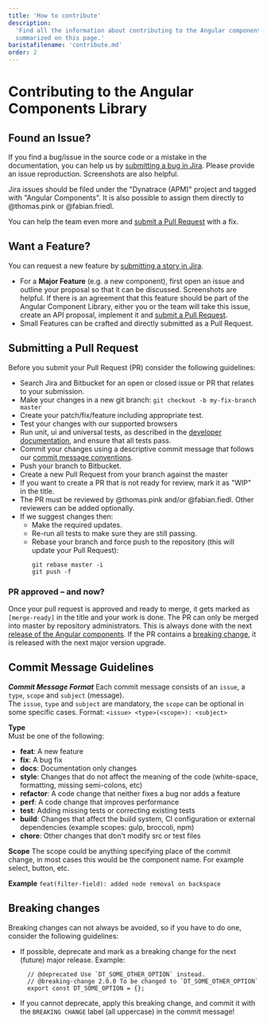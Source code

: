 ```yaml
---
title: 'How to contribute'
description:
  'Find all the information about contributing to the Angular components library
  summarized on this page.'
baristafilename: 'contribute.md'
order: 2
---
```


# Contributing to the Angular Components Library

## Found an Issue?

If you find a bug/issue in the source code or a mistake in the documentation,
you can help us by
[submitting a bug in Jira](https://dev-jira.dynatrace.org/secure/CreateIssueDetails!init.jspa?pid=10490&issuetype=1&priority=4&customfield_12900=19282&customfield_10671=21985&components=18387&labels=angular-components&%20&description=You%20are%20in%20the%20process%20of%C2%A0reporting%20an%20issue%20in%20Angular%20Components.To%20ensure%20a%20quick%20turnaround%2C%20please%20enter%2Fchange%2Fupdate%20the%20following%20fields%3A%0A%0A*What%20is%20the%20expected%20behavior%3F*%0A%0A*What%20is%20the%20current%20behavior%3F*%0A%0A*What%20are%20the%20steps%20to%20reproduce%3F*%0A%0A*Which%20versions%20of%20Angular%2C%20Angular%20Components%2C%20OS%2C%20TypeScript%2C%20browsers%20are%20affected%3F*%0A%0A*Is%20there%20anything%20else%20we%20should%20know%3F*).
Please provide an issue reproduction. Screenshots are also helpful.

Jira issues should be filed under the "Dynatrace (APM)" project and tagged with
"Angular Components". It is also possible to assign them directly to
@thomas.pink or @fabian.friedl.

You can help the team even more and
[submit a Pull Request](#submitting-a-pull-request) with a fix.

## Want a Feature?

You can request a new feature by
[submitting a story in Jira](https://dev-jira.dynatrace.org/secure/CreateIssueDetails!init.jspa?pid=10490&issuetype=38&priority=3&components=18387&labels=angular-components&&description=You%20are%20in%20the%20process%20of%20proposing%20a%20new%20feature%20in%20Angular%20Components.To%20ensure%20a%20quick%20turnaround%2C%20please%20enter%2Fchange%2Fupdate%20the%20following%20fields%3A%0A%0A*Please%20describe%20the%20feature%20you%20would%20like%20to%20request.*%0A%0A*What%20is%20the%20use-case%20or%20motivation%20for%20this%20proposal%3F*%0A%0A*Is%20there%20anything%20else%20we%20should%20know%3F*).

- For a **Major Feature** (e.g. a new component), first open an issue and
  outline your proposal so that it can be discussed. Screenshots are helpful. If
  there is an agreement that this feature should be part of the Angular
  Component Library, either you or the team will take this issue, create an API
  proposal, implement it and
  [submit a Pull Request](#submitting-a-pull-request).
- Small Features can be crafted and directly submitted as a Pull Request.

## Submitting a Pull Request

Before you submit your Pull Request (PR) consider the following guidelines:

- Search Jira and Bitbucket for an open or closed issue or PR that relates to
  your submission.
- Make your changes in a new git branch: `git checkout -b my-fix-branch master`
- Create your patch/fix/feature including appropriate test.
- Test your changes with our supported browsers
- Run unit, ui and universal tests, as described in the
  [developer documentation](https://barista.dynatrace.org/components/development/),
  and ensure that all tests pass.
- Commit your changes using a descriptive commit message that follows our
  [commit message conventions](#commit-message-guidelines).
- Push your branch to Bitbucket.
- Create a new Pull Request from your branch against the master
- If you want to create a PR that is not ready for review, mark it as "WIP" in
  the title.
- The PR must be reviewed by @thomas.pink and/or @fabian.fiedl. Other reviewers
  can be added optionally.
- If we suggest changes then:
  - Make the required updates.
  - Re-run all tests to make sure they are still passing.
  - Rebase your branch and force push to the repository (this will update your
    Pull Request):
    ```
    git rebase master -i
    git push -f
    ```

### PR approved – and now?

Once your pull request is approved and ready to merge, it gets marked as
`[merge-ready]` in the title and your work is done. The PR can only be merged
into master by repository administrators. This is always done with the next
[release of the Angular components](https://barista.dynatrace.org/components/releasing/).
If the PR contains a [breaking change](#breaking-changes), it is released with
the next major version upgrade.

## Commit Message Guidelines

**_Commit Message Format_** Each commit message consists of an `issue`, a
`type`, `scope` and `subject` (message).  
The `issue`, `type` and `subject` are mandatory, the `scope` can be optional in
some specific cases. Format: `<issue> <type>(<scope>): <subject>`

**Type**  
Must be one of the following:

- **feat**: A new feature
- **fix**: A bug fix
- **docs**: Documentation only changes
- **style**: Changes that do not affect the meaning of the code (white-space,
  formatting, missing semi-colons, etc)
- **refactor**: A code change that neither fixes a bug nor adds a feature
- **perf**: A code change that improves performance
- **test**: Adding missing tests or correcting existing tests
- **build**: Changes that affect the build system, CI configuration or external
  dependencies (example scopes: gulp, broccoli, npm)
- **chore**: Other changes that don't modify src or test files

**Scope** The scope could be anything specifying place of the commit change, in
most cases this would be the component name. For example select, button, etc.

**Example** `feat(filter-field): added node removal on backspace`

## Breaking changes

Breaking changes can not always be avoided, so if you have to do one, consider
the following guidelines:

- If possible, deprecate and mark as a breaking change for the next (future)
  major release. Example:
  ```
    // @deprecated Use `DT_SOME_OTHER_OPTION` instead.
    // @breaking-change 2.0.0 To be changed to `DT_SOME_OTHER_OPTION`
    export const DT_SOME_OPTION = {};
  ```
- If you cannot deprecate, apply this breaking change, and commit it with the
  `BREAKING CHANGE` label (all uppercase) in the commit message!
